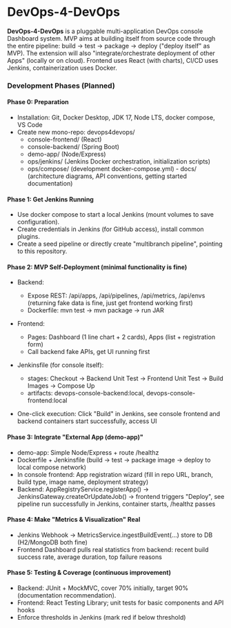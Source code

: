 # DevOps-4-DevOps

**DevOps-4-DevOps** is a pluggable multi-application DevOps console Dashboard system. MVP aims at building itself from source code through the entire pipeline: build → test → package → deploy ("deploy itself" as MVP). The extension will also "integrate/orchestrate deployment of other Apps" (locally or on cloud). Frontend uses React (with charts), CI/CD uses Jenkins, containerization uses Docker.


### Development Phases (Planned) 

#### Phase 0: Preparation

- Installation: Git, Docker Desktop, JDK 17, Node LTS, docker compose, VS Code
- Create new mono-repo: devops4devops/
    - console-frontend/ (React)
    - console-backend/ (Spring Boot)
    - demo-app/ (Node/Express)
    - ops/jenkins/ (Jenkins Docker orchestration, initialization scripts)
    - ops/compose/ (development docker-compose.yml) - docs/ (architecture diagrams, API conventions, getting started documentation)


#### Phase 1: Get Jenkins Running

- Use docker compose to start a local Jenkins (mount volumes to save configuration).
- Create credentials in Jenkins (for GitHub access), install common plugins.
- Create a seed pipeline or directly create "multibranch pipeline", pointing to this repository.

#### Phase 2: MVP Self-Deployment (minimal functionality is fine)

- Backend:
    - Expose REST: /api/apps, /api/pipelines, /api/metrics, /api/envs (returning fake data is fine, just get frontend working first)
    - Dockerfile: mvn test → mvn package → run JAR

- Frontend:
    - Pages: Dashboard (1 line chart + 2 cards), Apps (list + registration form)
    - Call backend fake APIs, get UI running first

- Jenkinsfile (for console itself):
    - stages: Checkout → Backend Unit Test → Frontend Unit Test → Build Images → Compose Up
    - artifacts: devops-console-backend:local, devops-console-frontend:local

- One-click execution: Click "Build" in Jenkins, see console frontend and backend containers start successfully, access UI

#### Phase 3: Integrate "External App (demo-app)"

- demo-app: Simple Node/Express + route /healthz
- Dockerfile + Jenkinsfile (build → test → package image → deploy to local compose network)
- In console frontend: App registration wizard (fill in repo URL, branch, build type, image name, deployment strategy)
- Backend: AppRegistryService.registerApp() → JenkinsGateway.createOrUpdateJob() → frontend triggers "Deploy", see pipeline run successfully in Jenkins, container starts, /healthz passes

#### Phase 4: Make "Metrics & Visualization" Real

- Jenkins Webhook → MetricsService.ingestBuildEvent(...) store to DB (H2/MongoDB both fine)
- Frontend Dashboard pulls real statistics from backend: recent build success rate, average duration, top failure reasons

#### Phase 5: Testing & Coverage (continuous improvement)

- Backend: JUnit + MockMVC, cover 70% initially, target 90% (documentation recommendation).
- Frontend: React Testing Library; unit tests for basic components and API hooks
- Enforce thresholds in Jenkins (mark red if below threshold)